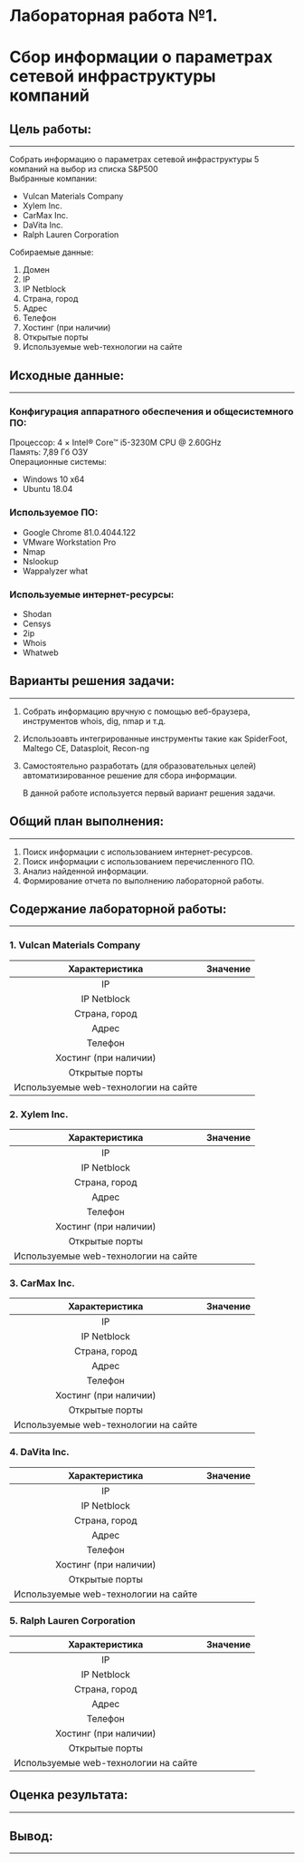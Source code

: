 # Лабораторная работа №1. 
# Сбор информации о параметрах сетевой инфраструктуры компаний
## Цель работы:
-------------
Собрать информацию о параметрах сетевой инфраструктуры 5 компаний на выбор из списка S&P500  
Выбранные компании:
+ Vulcan Materials Company
+ Xylem Inc.
+ CarMax Inc.
+ DaVita Inc.
+ Ralph Lauren Corporation  

Собираемые данные:
1. Домен
2. IP
3. IP Netblock
3. Страна, город
4. Адрес
5. Телефон
6. Хостинг (при наличии)
7. Открытые порты
8. Используемые web-технологии на сайте

## Исходные данные:
-------------
### Конфигурация аппаратного обеспечения и общесистемного ПО: 
Процессор: 4 × Intel® Core™ i5-3230M CPU @ 2.60GHz  
Память: 7,89 Гб ОЗУ  
Операционные системы:  
+ Windows 10 x64
+ Ubuntu 18.04  
### Используемое ПО:  
+ Google Chrome 81.0.4044.122  
+ VMware Workstation Pro
+ Nmap
+ Nslookup
+ Wappalyzer what  
### Используемые интернет-ресурсы: 
+ Shodan
+ Censys
+ 2ip
+ Whois
+ Whatweb

## Варианты решения задачи:  
-------------
1. Собрать информацию вручную с помощью веб-браузера, инструментов whois, dig, nmap и т.д.  
2. Использоавть интегрированные инструменты такие как SpiderFoot, Maltego CE, Datasploit, Recon-ng  
3. Самостоятельно разработать (для образовательных целей) автоматизированное решение для сбора информации.  

    В данной работе используется первый вариант решения задачи.
## Общий план выполнения:  
-------------
1. Поиск информации с использованием интернет-ресурсов.
2. Поиск информации с использованием перечисленного ПО.
3. Анализ найденной информации.
3. Формирование отчета по выполнению лабораторной работы.  
## Содержание лабораторной работы:  
-------------
### 1. Vulcan Materials Company  
| Характеристика                       | Значение |  
|:------------------------------------:|:--------:|
| IP                                   |    |  
| IP Netblock                          |    |  
| Страна, город                        |    |  
| Адрес                                |    |  
| Телефон                              |    |  
| Хостинг (при наличии)                |    |  
| Открытые порты                       |    |  
| Используемые web-технологии на сайте |    |  

### 2. Xylem Inc.  
| Характеристика                       | Значение |  
|:------------------------------------:|:--------:|
| IP                                   |    |  
| IP Netblock                          |    |  
| Страна, город                        |    |  
| Адрес                                |    |  
| Телефон                              |    |  
| Хостинг (при наличии)                |    |  
| Открытые порты                       |    |  
| Используемые web-технологии на сайте |    |  
### 3. CarMax Inc.  
| Характеристика                       | Значение |  
|:------------------------------------:|:--------:|
| IP                                   |    |  
| IP Netblock                          |    |  
| Страна, город                        |    |  
| Адрес                                |    |  
| Телефон                              |    |  
| Хостинг (при наличии)                |    |  
| Открытые порты                       |    |  
| Используемые web-технологии на сайте |    |  
### 4. DaVita Inc.  
| Характеристика                       | Значение |  
|:------------------------------------:|:--------:|
| IP                                   |    |  
| IP Netblock                          |    |  
| Страна, город                        |    |  
| Адрес                                |    |  
| Телефон                              |    |  
| Хостинг (при наличии)                |    |  
| Открытые порты                       |    |  
| Используемые web-технологии на сайте |    |  
### 5. Ralph Lauren Corporation  
| Характеристика                       | Значение |  
|:------------------------------------:|:--------:|
| IP                                   |    |  
| IP Netblock                          |    |  
| Страна, город                        |    |  
| Адрес                                |    |  
| Телефон                              |    |  
| Хостинг (при наличии)                |    |  
| Открытые порты                       |    |  
| Используемые web-технологии на сайте |    |  
## Оценка результата:  
--------

## Вывод:  
--------

